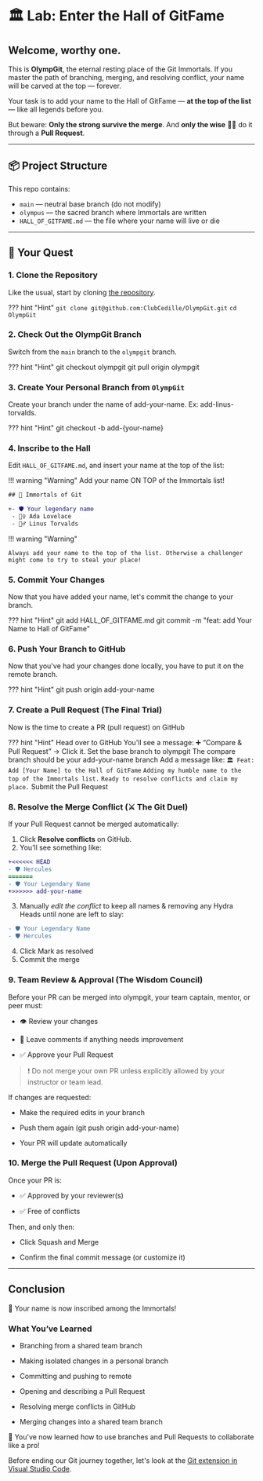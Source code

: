# 🏛️ Lab: Enter the Hall of GitFame

## **Welcome, worthy one.**

This is **OlympGit**, the eternal resting place of the Git Immortals. If you
master the path of branching, merging, and resolving conflict, your name will be
carved at the top — forever.

Your task is to add your name to the Hall of GitFame — **at the top of the
list** — like all legends before you.

But beware: **Only the strong survive the merge**. And **only the wise** 🧙‍♂️ do
it through a **Pull Request**.

---

## 📦 Project Structure

This repo contains:

- `main` — neutral base branch (do not modify)
- `olympus` — the sacred branch where Immortals are written
- `HALL_OF_GITFAME.md` — the file where your name will live or die

---

## 🧭 Your Quest

### 1. Clone the Repository

Like the usual, start by cloning
[the repository](https://github.com/ClubCedille/OlympGit).

??? hint "Hint"
    `git clone git@github.com:ClubCedille/OlympGit.git`
    `cd OlympGit`

### 2. Check Out the OlympGit Branch

Switch from the `main` branch to the `olympgit` branch.

??? hint "Hint"
  git checkout olympgit
  git pull origin olympgit

### 3. Create Your Personal Branch from `OlympGit`

Create your branch under the name of add-your-name. Ex: add-linus-torvalds.

??? hint "Hint"
  git checkout -b add-{your-name}

### 4. Inscribe to the Hall

Edit `HALL_OF_GITFAME.md`, and insert your name at the top of the list:

!!! warning "Warning"
  Add your name ON TOP of the Immortals list!

```diff
## 🧙 Immortals of Git

+- 🛡️ Your legendary name
 - 🧝‍♀️ Ada Lovelace
 - 🧙‍♂️ Linus Torvalds

```

!!! warning "Warning"

```text
Always add your name to the top of the list. Otherwise a challenger might come to try to steal your place!
```

### 5. Commit Your Changes

Now that you have added your name, let's commit the change to your branch.

??? hint "Hint"
  git add HALL_OF_GITFAME.md
  git commit -m "feat: add Your Name to Hall of GitFame"

### 6. Push Your Branch to GitHub

Now that you've had your changes done locally, you have to put it on the remote
branch.

??? hint "Hint"
  git push origin add-your-name

### 7. Create a Pull Request (The Final Trial)

Now is the time to create a PR (pull request) on GitHub

??? hint "Hint"
  Head over to GitHub
  You'll see a message: ➕ “Compare & Pull Request” → Click it.
  Set the base branch to olympgit
  The compare branch should be your add-your-name branch
  Add a message like:
    `🏛️ Feat: Add [Your Name] to the Hall of GitFame`
    `Adding my humble name to the top of the Immortals list.`
    `Ready to resolve conflicts and claim my place.`
  Submit the Pull Request

### 8. Resolve the Merge Conflict (⚔️ The Git Duel)

  If your Pull Request cannot be merged automatically:

  1. Click **Resolve conflicts** on GitHub.
  2. You’ll see something like:

  ```diff
  +<<<<<< HEAD
  - 🛡️ Hercules
  =======
  - 🛡️ Your Legendary Name
  +>>>>>> add-your-name
  ```

  3. Manually _edit the conflict_ to keep all names & removing any Hydra Heads until
  none are left to slay:

  ```diff
  - 🛡️ Your Legendary Name
  - 🛡️ Hercules
  ```

4. Click Mark as resolved
5. Commit the merge

### 9. Team Review & Approval (The Wisdom Council)

Before your PR can be merged into olympgit, your team captain, mentor, or peer
must:

- 👁️ Review your changes

- 💬 Leave comments if anything needs improvement

- ✅ Approve your Pull Request

> ❗ Do not merge your own PR unless explicitly allowed by your instructor or
> team lead.

If changes are requested:

- Make the required edits in your branch

- Push them again (git push origin add-your-name)

- Your PR will update automatically

### 10. Merge the Pull Request (Upon Approval)

Once your PR is:

- ✅ Approved by your reviewer(s)

- ✅ Free of conflicts

Then, and only then:

- Click Squash and Merge

- Confirm the final commit message (or customize it)

---

## Conclusion

🎉 Your name is now inscribed among the Immortals!

### What You’ve Learned

- Branching from a shared team branch

- Making isolated changes in a personal branch

- Committing and pushing to remote

- Opening and describing a Pull Request

- Resolving merge conflicts in GitHub

- Merging changes into a shared team branch

🎉 You've now learned how to use branches and Pull Requests to collaborate like
a pro!

Before ending our Git journey together, let's look at the
[Git extension in Visual Studio Code](./git_as_extension.md).
